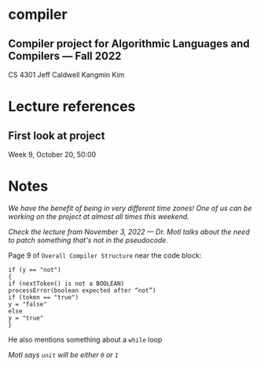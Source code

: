 # compiler
## Compiler project for Algorithmic Languages and Compilers — Fall 2022

CS 4301
Jeff Caldwell
Kangmin Kim

# Lecture references
## First look at project
Week 9, October 20, 50:00

# Notes

_We have the benefit of being in very different time zones! One of us can be working on the project at almost all times this weekend._

_Check the lecture from November 3, 2022 — Dr. Motl talks about the need to patch something that's not in the pseudocode._

Page 9 of `Overall Compiler Structure` near the code block:

```
if (y == "not")
{
if (nextToken() is not a BOOLEAN)
processError(boolean expected after “not”)
if (token == "true")
y = "false"
else
y = "true"
}
```

He also mentions something about a `while` loop

_Motl says `unit` will be either `0` or `1`_